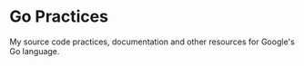 # Go Practices

My source code practices, documentation and other resources for Google's Go language.